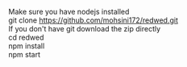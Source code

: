 Make sure you have nodejs installed <br>
git clone https://github.com/mohsini172/redwed.git <br>
If you don't have git download the zip directly <br>
cd redwed<br>
npm install<br>
npm start<br>
